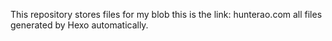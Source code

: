 This repository stores files for my blob
this is the link: hunterao.com
all files generated by Hexo automatically.

